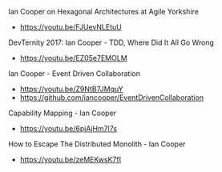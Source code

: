 Ian Cooper on Hexagonal Architectures at Agile Yorkshire
* https://youtu.be/FJUevNLEtuU

DevTernity 2017: Ian Cooper - TDD, Where Did It All Go Wrong
* https://youtu.be/EZ05e7EMOLM

Ian Cooper - Event Driven Collaboration
* https://youtu.be/Z9NtB7JMquY
* https://github.com/iancooper/EventDrivenCollaboration

Capability Mapping - Ian Cooper
* https://youtu.be/6pjAjHm7l7s

How to Escape The Distributed Monolith - Ian Cooper
* https://youtu.be/zeMEKwsK7fI
